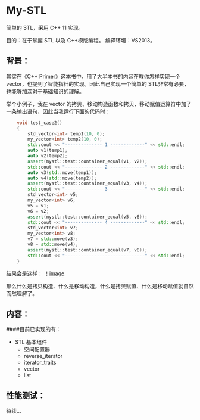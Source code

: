 # My-STL
简单的 STL，采用 C++ 11 实现。

目的：在于掌握 STL 以及 C++模版编程。
编译环境：VS2013。

背景：
---------
其实在《C++ Primer》这本书中，用了大半本书的内容在教你怎样实现一个 vector，也提到了智能指针的实现。因此自己实现一个简单的 STL非常有必要，也能够加深对于基础知识的理解。

举个小例子，我在 vector 的拷贝、移动构造函数和拷贝、移动赋值运算符中加了一条输出语句，因此当我运行下面的代码时：
```cpp
	void test_case2()
	{
		std_vector<int> temp1(10, 0);
		my_vector<int> temp2(10, 0);
		std::cout << "-------------- 1 -------------" << std::endl;
		auto v1(temp1);
		auto v2(temp2); 
		assert(mystl::test::container_equal(v1, v2));
		std::cout << "-------------- 2 -------------" << std::endl;
		auto v3(std::move(temp1));
		auto v4(std::move(temp2));
		assert(mystl::test::container_equal(v3, v4));
		std::cout << "-------------- 3 -------------" << std::endl;
		std_vector<int> v5;
		my_vector<int> v6;
		v5 = v1;
		v6 = v2;
		assert(mystl::test::container_equal(v5, v6));
		std::cout << "-------------- 4 -------------" << std::endl;
		std_vector<int> v7;
		my_vector<int> v8;
		v7 = std::move(v3);
		v8 = std::move(v4);
		assert(mystl::test::container_equal(v7, v8));
		std::cout << "------------------------------" << std::endl;
	}
```

结果会是这样：
！[image](https://github.com/huangmingchuan/My-STL/raw/master/pic/pic1.png)

那么什么是拷贝构造、什么是移动构造，什么是拷贝赋值、什么是移动赋值就自然而然理解了。

内容：
-------------
####目前已实现的有：

* STL 基本组件
	* 空间配置器
	* reverse_iterator
	* iterator_traits
	* vector
	* list

性能测试：
-------------
待续...